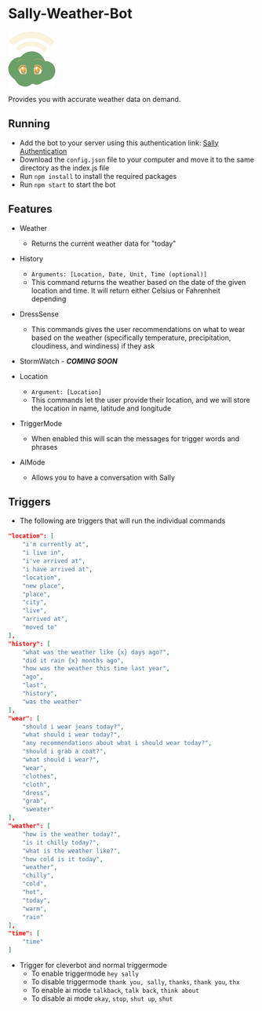 # Sally-Weather-Bot
![Sally Bot](./images/1x/sally_v1_Asset%201.png)

Provides you with accurate weather data on demand.

## Running
- Add the bot to your server using this authentication link:
	[Sally Authentication](https://discord.com/api/oauth2/authorize?client_id=1021956341872472074&permissions=8&scope=bot)
- Download the `config.json` file to your computer and move it to the same directory as the index.js file
- Run `npm install` to install the required packages
- Run `npm start` to start the bot

## Features

- Weather
  - Returns the current weather data for "today"
- History
  - `Arguments: [Location, Date, Unit, Time (optional)]`
  - This command returns the weather based on the date of the given location and time. It will return either Celsius or Fahrenheit depending  

- DressSense
  - This commands gives the user recommendations on what to wear based on the weather (specifically temperature, precipitation, cloudiness, and windiness) if they ask
- StormWatch - _**COMING SOON**_
- Location
  - `Argument: [Location]`
  - This commands let the user provide their location, and we will store the location in name, latitude and longitude
- TriggerMode
  - When enabled this will scan the messages for trigger words and phrases
- AIMode
  - Allows you to have a conversation with Sally

## Triggers
- The following are triggers that will run the individual commands
```json
"location": [
	"i'm currently at",
	"i live in",
	"i've arrived at",
	"i have arrived at",
	"location",
	"new place",
	"place",
	"city",
	"live",
	"arrived at",
	"moved to"
],
"history": [
	"what was the weather like {x} days ago?",
	"did it rain {x} months ago",
	"how was the weather this time last year",
	"ago",
	"last",
	"history",
	"was the weather"
],
"wear": [
	"should i wear jeans today?",
	"what should i wear today?",
	"any recommendations about what i should wear today?",
	"should i grab a coat?",
	"what should i wear?",
	"wear",
	"clothes",
	"cloth",
	"dress",
	"grab",
	"sweater"
],
"weather": [
	"how is the weather today?",
	"is it chilly today?",
	"what is the weather like?",
	"how cold is it today",
	"weather",
	"chilly",
	"cold",
	"hot",
	"today",
	"warm",
	"rain"
],
"time": [
	"time"
]
```
- Trigger for cleverbot and normal triggermode
	- To enable triggermode
		`hey sally`
	- To disable triggermode
		`thank you, sally`, `thanks`, `thank you`, `thx`
	- To enable ai mode
	`talkback`, `talk back`, `think about`
	- To disable ai mode
	`okay`, `stop`, `shut up`, `shut`
